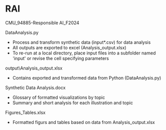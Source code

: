 # RAI
CMU_94885-Responsible AI_F2024

DataAnalysis.py
- Process and transform synthetic data (input\*.csv) for data analysis
- All outputs are exported to excel (Analysis_output.xlsx)
- To re-run at a local directory, place input files into a subfolder named 'input' or revise the cell specifying parameters

output\Analysis_output.xlsx
- Contains exported and transformed data from Python (DataAnalysis.py)

Synthetic Data Analysis.docx
- Glossary of formatted visualizations by topic
- Summary and short analysis for each illustration and topic

Figures_Tables.xlsx
- Formatted figurs and tables based on data from Analysis_output.xlsx
